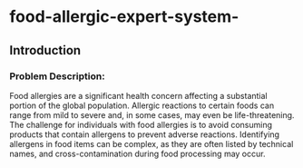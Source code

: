 # food-allergic-expert-system-
## Introduction
### Problem Description:
Food allergies are a significant health concern affecting a substantial portion of the global population. Allergic reactions to certain foods can range from mild to severe and, in some cases, may even be life-threatening. The challenge for individuals with food allergies is to avoid consuming products that contain allergens to prevent adverse reactions. Identifying allergens in food items can be complex, as they are often listed by technical names, and
cross-contamination during food processing may occur.
